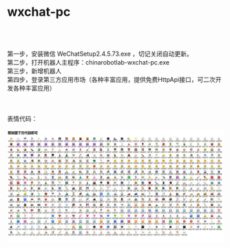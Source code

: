 # wxchat-pc
<br>
<br>
<br>第一步，安装微信 WeChatSetup2.4.5.73.exe ，切记关闭自动更新。
<br>第二步，打开机器人主程序：chinarobotlab-wxchat-pc.exe
<br>第三步，新增机器人
<br>第四步，登录第三方应用市场（各种丰富应用，提供免费HttpApi接口，可二次开发各种丰富应用）
<br><br><br>
<br>表情代码：<br>
<br><img src="https://raw.githubusercontent.com/chinarobotlab/wxchat-pc/master/emoji.jpg"><br>